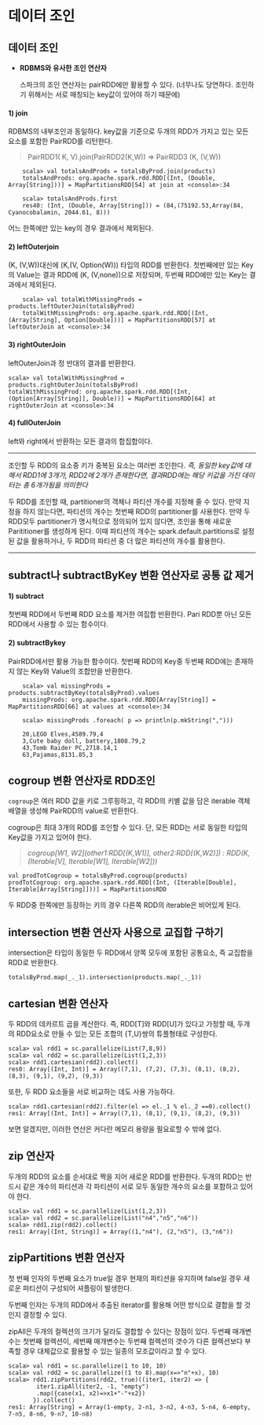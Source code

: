 # 데이터 조인

## 데이터 조인 

+ **RDBMS와 유사한 조인 연산자**

    스파크의 조인 연산자는 pairRDD에만 활용할 수 있다. (너무나도 당연하다. 조인하기 위해서는 서로 매칭되는 key값이 있어야 하기 때문에)

#### 1) **join** 
 RDBMS의 내부조인과 동일하다. key값을 기준으로 두개의 RDD가 가지고 있는 모든 요소를 포함한 PairRDD를 리턴한다.



> PairRDD1( K, V).join(PairRDD2(K,W)) 
>  => PairRDD3 (K, (V,W))


        scala> val totalsAndProds = totalsByProd.join(products)
        totalsAndProds: org.apache.spark.rdd.RDD[(Int, (Double, Array[String]))] = MapPartitionsRDD[54] at join at <console>:34

        scala> totalsAndProds.first
        res40: (Int, (Double, Array[String])) = (84,(75192.53,Array(84, Cyanocobalamin, 2044.61, 8)))


어느 한쪽에만 있는 key의 경우 결과에서 제외된다. 

#### 2) **leftOuterjoin** 
 (K, (V,W))대신에 (K,(V, Option(W))) 타입의 RDD를 반환한다. 첫번째에만 있는 Key의 Value는 결과 RDD에 (K, (V,none))으로 저장되며, 두번째 RDD에만 있는 Key는 결과에서 제외된다. 


        scala> val totalWithMissingProds = products.leftOuterJoin(totalsByProd)
        totalWithMissingProds: org.apache.spark.rdd.RDD[(Int, (Array[String], Option[Double]))] = MapPartitionsRDD[57] at leftOuterJoin at <console>:34

#### 3) rightOuterJoin

leftOuterJoin과 정 반대의 결과를 반환한다. 


    scala> val totalWithMissingProd = products.rightOuterJoin(totalsByProd)
    totalWithMissingProd: org.apache.spark.rdd.RDD[(Int, (Option[Array[String]], Double))] = MapPartitionsRDD[64] at rightOuterJoin at <console>:34

#### 4) fullOuterJoin

left와 right에서 반환하는 모든 결과의 합집합이다. 

***


조인할 두 RDD의 요소중 키가 중복된 요소는 여러번 조인한다. _즉, 동일한 key값에 대해서 RDD1에 3개가, RDD2에 2개가 존재한다면, 결과RDD에는 해당 키값을 가진 데이터는 총 6개가됨을 의미한다_

두 RDD를 조인할 때, partitioner의 객체나 파티션 개수를 지정해 줄 수 있다. 만약 지정을 하지 않는다면, 파티션의 개수는 첫번째 RDD의 partitioner를 사용한다. 만약 두 RDD모두 partitioner가 명시적으로 정의되어 있지 않다면, 조인을 통해 새로운 Parititioner를 생성하게 된다. 이때 파티션의 개수는 spark.default.partitions로 설정된 값을 활용하거나, 두 RDD의 파티션 중 더 많은 파티션의 개수를 활용한다. 

***

## subtract나 subtractByKey 변환 연산자로 공통 값 제거

#### 1) subtract

첫번째 RDD에서 두번째 RDD 요소를 제거한 여집합 반환한다. Pari RDD뿐 아닌 모든 RDD에서 사용할 수 있는 함수이다. 

#### 2) subtractBykey

PairRDD에서만 활용 가능한 함수이다. 첫번째 RDD의 Key중 두번째 RDD에는 존재하지 않는 Key와 Value의 조합만을 반환한다.

        scala> val missingProds = products.subtractByKey(totalsByProd).values
        missingProds: org.apache.spark.rdd.RDD[Array[String]] = MapPartitionsRDD[66] at values at <console>:34

        scala> missingProds .foreach( p => println(p.mkString(",")))

        20,LEGO Elves,4589.79,4
        3,Cute baby doll, battery,1808.79,2
        43,Tomb Raider PC,2718.14,1
        63,Pajamas,8131.85,3


## cogroup 변환 연산자로 RDD조인

`cogroup`은 여러 RDD 값을 키로 그루핑하고, 각 RDD의 키별 값을 담은 iterable 객체 배열을 생성해 PairRDD의 value로 반환한다. 


cogroup은 최대 3개의 RDD를 조인할 수 있다. 단, 모든 RDD는 서로 동일한 타입의 Key값을 가지고 있어야 한다. 

> _cogroup[W1, W2](other1:RDD[(K,W1)], other2:RDD[(K,W2)]) : RDD(K, (Iterable[V], Iterable[W1], Iterable[W2]))_

    val prodTotCogroup = totalsByProd.cogroup(products)
    prodTotCogroup: org.apache.spark.rdd.RDD[(Int, (Iterable[Double], Iterable[Array[String]]))] = MapPartitionsRDD       

두 RDD중 한쪽에만 등장하는 키의 경우 다른쪽 RDD의 iterable은 비어있게 된다.

## intersection 변환 연산자 사용으로 교집합 구하기

intersection은 타입이 동일한 두 RDD에서 양쪽 모두에 포함된 공통요소, 즉 교집합을 RDD로 반환한다. 

    totalsByProd.map(_._1).intersection(products.map(_._1))


## cartesian 변환 연산자

두 RDD의 데카르트 곱을 계산한다. 즉, RDD[T]와 RDD[U]가 있다고 가정할 때, 두개의 RDD요소로 만들 수 있는 모든 조합의 {T,U}쌍의 튜플형태로 구성한다. 

    scala> val rdd1 = sc.parallelize(List(7,8,9))
    scala> val rdd2 = sc.parallelize(List(1,2,3))
    scala> rdd1.cartesian(rdd2).collect()
    res0: Array[(Int, Int)] = Array((7,1), (7,2), (7,3), (8,1), (8,2), (8,3), (9,1), (9,2), (9,3))

또한, 두 RDD 요소들을 서로 비교하는 데도 사용 가능하다. 

    scala> rdd1.cartesian(rdd2).filter(el => el._1 % el._2 ==0).collect()
    res1: Array[(Int, Int)] = Array((7,1), (8,1), (9,1), (8,2), (9,3))


보면 알겠지만, 이러한 연산은 커다란 메모리 용량을 필요로할 수 밖에 없다.  

## zip 연산자
두개의 RDD의 요소를 순서대로 짝을 지어 새로운 RDD를 반환한다.
두개의 RDD는 반드시 같은 개수의 파티션과 각 파티션이 서로 모두 동일한 개수의 요소를 포함하고 있어야 한다. 

    scala> val rdd1 = sc.parallelize(List(1,2,3))
    scala> val rdd2 = sc.parallelize(List("n4","n5","n6"))
    scala> rdd1.zip(rdd2).collect()
    res1: Array[(Int, String)] = Array((1,"n4"), (2,"n5"), (3,"n6"))

## zipPartitions 변환 연산자

첫 번째 인자의 두번째 요소가 true일 경우 현재의 파티션을 유지하며 false일 경우 새로운 파티션이 구성되어 셔플링이 발생한다.

두번째 인자는 두개의 RDD에서 추출된 iterator를 활용해 어떤 방식으로 결합을 할 것인지 결정할 수 있다.

zipAll은 두개의 컬렉션의 크기가 달라도 결합할 수 있다는 장점이 있다. 두번째 매개변수는 첫번째 컬렉션이, 세번째 매개변수는 두번째 컬렉션의 갯수가 다른 컬렉션보다 부족할 경우 대체값으로 활용할 수 있는 일종의 모조값이라고 할 수 있다.

    scala> val rdd1 = sc.parallelize(1 to 10, 10)
    scala> val rdd2 = sc.parallelize((1 to 8).map(x=>"n"+x), 10)
    scala> rdd1.zipPartitions(rdd2, true)((iter1, iter2) => {
            iter1.zipAll(iter2, -1, "empty")
            .map({case(x1, x2)=>x1+"-"+x2})
           }).collect()
    res1: Array[String] = Array(1-empty, 2-n1, 3-n2, 4-n3, 5-n4, 6-empty, 7-n5, 8-n6, 9-n7, 10-n8)

          